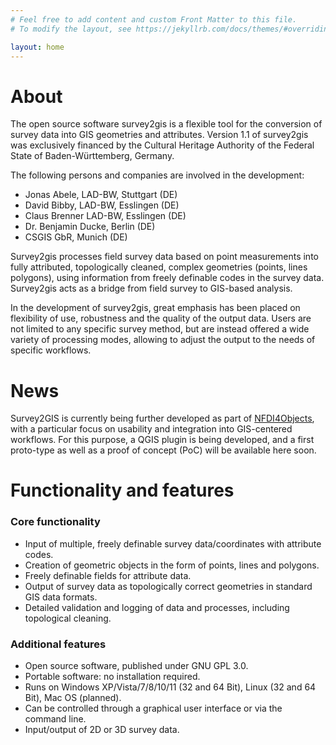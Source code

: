 ```yaml
---
# Feel free to add content and custom Front Matter to this file.
# To modify the layout, see https://jekyllrb.com/docs/themes/#overriding-theme-defaults

layout: home
---
```


# About

The open source software survey2gis is a flexible tool for the conversion of survey data into GIS geometries and attributes. Version 1.1 of survey2gis was exclusively financed by the Cultural Heritage Authority of the Federal State of Baden-Württemberg, Germany.

The following persons and companies are involved in the development:
- Jonas Abele, LAD-BW, Stuttgart (DE)
- David Bibby, LAD-BW, Esslingen (DE)
- Claus Brenner LAD-BW, Esslingen (DE)
- Dr. Benjamin Ducke, Berlin (DE)
- CSGIS GbR, Munich (DE)
  
Survey2gis processes field survey data based on point measurements into fully attributed, topologically cleaned, complex geometries (points, lines polygons), using information from freely definable codes in the survey data. Survey2gis acts as a bridge from field survey to GIS-based analysis.

In the development of survey2gis, great emphasis has been placed on flexibility of use, robustness and the quality of the output data. Users are not limited to any specific survey method, but are instead offered a wide variety of processing modes, allowing to adjust the output to the needs of specific workflows.

# News

Survey2GIS is currently being further developed as part of <a href="https://www.nfdi4objects.net/">NFDI4Objects</a>, with a particular focus on usability and integration into GIS-centered workflows. For this purpose, a QGIS plugin is being developed, and a first proto-type as well as a proof of concept (PoC) will be available here soon.

# Functionality and features

### Core functionality

- Input of multiple, freely definable survey data/coordinates with attribute codes.
- Creation of geometric objects in the form of points, lines and polygons.
- Freely definable fields for attribute data.
- Output of survey data as topologically correct geometries in standard GIS data formats.
- Detailed validation and logging of data and processes, including topological cleaning.

### Additional features

- Open source software, published under GNU GPL 3.0.
- Portable software: no installation required.
- Runs on Windows XP/Vista/7/8/10/11 (32 and 64 Bit), Linux (32 and 64 Bit), Mac OS (planned).
- Can be controlled through a graphical user interface or via the command line.
- Input/output of 2D or 3D survey data.    

